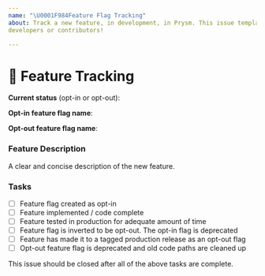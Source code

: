 ```yaml
---
name: "\U0001F984Feature Flag Tracking"
about: Track a new feature, in development, in Prysm. This issue template should only be used by 
developers or contributors!

---
```

<!--💎💎💎💎💎💎💎💎💎💎💎💎💎💎💎💎💎💎💎💎💎💎💎💎💎💎💎💎

Hellooo! 😄 

Thanks for taking the time to file a tracking issue for your new feature. These issues really help
us track progress of features as they work their way through development. Be sure to review 
shared/featureconfig/README.md for the latest documentation around feature flags.

💎💎💎💎💎💎💎💎💎💎💎💎💎💎💎💎💎💎💎💎💎💎💎💎💎💎💎💎💎💎💎-->

# 🚀 Feature Tracking

**Current status** (opt-in or opt-out): 

**Opt-in feature flag name**:

**Opt-out feature flag name**: 

### Feature Description

<!-- ✍️--> A clear and concise description of the new feature.

### Tasks

- [ ] Feature flag created as opt-in
- [ ] Feature implemented / code complete
- [ ] Feature tested in production for adequate amount of time
- [ ] Feature flag is inverted to be opt-out. The opt-in flag is deprecated
- [ ] Feature has made it to a tagged production release as an opt-out flag
- [ ] Opt-out feature flag is deprecated and old code paths are cleaned up

This issue should be closed after all of the above tasks are complete.